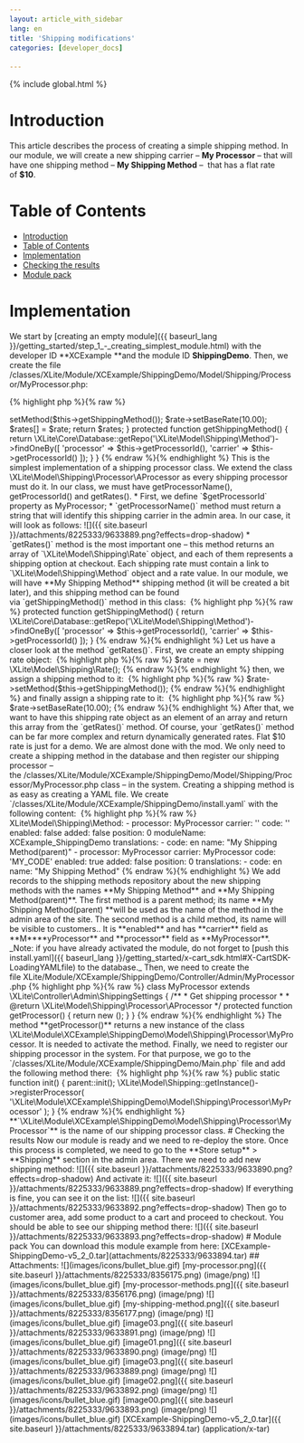 ```yaml
---
layout: article_with_sidebar
lang: en
title: 'Shipping modifications'
categories: [developer_docs]

---
```


{% include global.html %}

# Introduction

This article describes the process of creating a simple shipping method. In our module, we will create a new shipping carrier – **My Processor** – that will have one shipping method – **My Shipping Method** –  that has a flat rate of **$10**.

# Table of Contents

*   [Introduction](#introduction)
*   [Table of Contents](#table-of-contents)
*   [Implementation](#implementation)
*   [Checking the results](#checking-the-results)
*   [Module pack](#module-pack)

# Implementation

We start by [creating an empty module]({{ baseurl_lang }}/getting_started/step_1_-_creating_simplest_module.html) with the developer ID **XCExample **and the module ID **ShippingDemo**. Then, we create the file  
<X-Cart>/classes/XLite/Module/XCExample/ShippingDemo/Model/Shipping/Processor/MyProcessor.php: 

{% highlight php %}{% raw %}
<?php

namespace XLite\Module\XCExample\ShippingDemo\Model\Shipping\Processor;

class MyProcessor extends \XLite\Model\Shipping\Processor\AProcessor
{
   /**
    * Returns processor Id
    *
    * @return string
    */
   public function getProcessorId()
   {
       return 'MyProcessor';
   }

   /**
    * Returns url for sign up
    *
    * @return string
    */
   public function getSettingsURL()
   {
       return \XLite\Module\XCExample\ShippingDemo\Main::getSettingsForm();
   }

   /**
    * Returns processor name
    *
    * @return string
    */
   public function getProcessorName()
   {
       return 'My Processor';
   }

   public function getRates($data, $ignoreCache)
   {
       $rates = array();

       $rate = new \XLite\Model\Shipping\Rate();
       $rate->setMethod($this->getShippingMethod());
       $rate->setBaseRate(10.00);

       $rates[] = $rate;

       return $rates;
   }

   protected function getShippingMethod()
   {
       return \XLite\Core\Database::getRepo('\XLite\Model\Shipping\Method')->findOneBy([
           'processor' => $this->getProcessorId(),
           'carrier'   => $this->getProcessorId()
       ]);
   }
}
{% endraw %}{% endhighlight %}

This is the simplest implementation of a shipping processor class. We extend the class \XLite\Model\Shipping\Processor\AProcessor as every shipping processor must do it. In our class, we must have getProcessorName(), getProcessorId() and getRates().

*   First, we define `$getProcessorId` property as MyProcessor;
*   `getProcessorName()` method must return a string that will identify this shipping carrier in the admin area. In our case, it will look as follows:  
    ![]({{ site.baseurl }}/attachments/8225333/9633889.png?effects=drop-shadow)
*   `getRates()` method is the most important one – this method returns an array of `\XLite\Model\Shipping\Rate` object, and each of them represents a shipping option at checkout. Each shipping rate must contain a link to `\XLite\Model\Shipping\Method` object and a rate value. In our module, we will have **My Shipping Method** shipping method (it will be created a bit later), and this shipping method can be found via `getShippingMethod()` method in this class: 

{% highlight php %}{% raw %}
protected function getShippingMethod()
{
   return \XLite\Core\Database::getRepo('\XLite\Model\Shipping\Method')->findOneBy([
       'processor' => $this->getProcessorId(),
       'carrier'   => $this->getProcessorId()
   ]);
}
{% endraw %}{% endhighlight %}

Let us have a closer look at the method `getRates()`. First, we create an empty shipping rate object: 

{% highlight php %}{% raw %}
$rate = new \XLite\Model\Shipping\Rate();
{% endraw %}{% endhighlight %}

then, we assign a shipping method to it: 

{% highlight php %}{% raw %}
$rate->setMethod($this->getShippingMethod());
{% endraw %}{% endhighlight %}

and finally assign a shipping rate to it: 

{% highlight php %}{% raw %}
$rate->setBaseRate(10.00);
{% endraw %}{% endhighlight %}

After that, we want to have this shipping rate object as an element of an array and return this array from the `getRates()` method.

Of course, your `getRates()` method can be far more complex and return dynamically generated rates. Flat $10 rate is just for a demo.

We are almost done with the mod. We only need to create a shipping method in the database and then register our shipping processor – the <X-Cart>/classes/XLite/Module/XCExample/ShippingDemo/Model/Shipping/Processor/MyProcessor.php class – in the system.

Creating a shipping method is as easy as creating a YAML file. We create `<X-Cart>/classes/XLite/Module/XCExample/ShippingDemo/install.yaml` with the following content: 

{% highlight php %}{% raw %}
XLite\Model\Shipping\Method:
 - processor: MyProcessor
   carrier: ''
   code: ''
   enabled: false
   added: false
   position: 0
   moduleName: XCExample_ShippingDemo
   translations:
     - code: en
       name: "My Shipping Method(parent)"
 - processor: MyProcessor
   carrier: MyProcessor
   code: 'MY_CODE'
   enabled: true
   added: false
   position: 0
   translations:
     - code: en
       name: "My Shipping Method"
{% endraw %}{% endhighlight %}

We add records to the shipping methods repository about the new shipping methods with the names **My Shipping Method** and **My Shipping Method(parent)**.

The first method is a parent method; its name **My Shipping Method(parent) **will be used as the name of the method in the admin area of the site. The second method is a child method, its name will be visible to customers.. It is **enabled** and has **carrier** field as **M****yProcessor** and **processor** field as **MyProcessor**.

_Note: if you have already activated the module, do not forget to [push this install.yaml]({{ baseurl_lang }}/getting_started/x-cart_sdk.html#X-CartSDK-LoadingYAMLfile) to the database._

Then, we need to create the file XLite/Module/XCExample/ShippingDemo/Controller/Admin/MyProcessor.php

{% highlight php %}{% raw %}
class MyProcessor extends \XLite\Controller\Admin\ShippingSettings
{
   /**
    * Get shipping processor
    *
    * @return \XLite\Model\Shipping\Processor\AProcessor
    */
   protected function getProcessor()
   {
       return new ();
   }
}
{% endraw %}{% endhighlight %}

The method **getProcessor()** returns a new instance of the class \XLite\Module\XCExample\ShippingDemo\Model\Shipping\Processor\MyProcessor.

It is needed to activate the method.

Finally, we need to register our shipping processor in the system. For that purpose, we go to the `<X-Cart>/classes/XLite/Module/XCExample/ShippingDemo/Main.php` file and add the following method there: 

{% highlight php %}{% raw %}
   public static function init()
{
   parent::init();

   \XLite\Model\Shipping::getInstance()->registerProcessor(
       '\XLite\Module\XCExample\ShippingDemo\Model\Shipping\Processor\MyProcessor'
   );
}
{% endraw %}{% endhighlight %}

**`\XLite\Module\XCExample\ShippingDemo\Model\Shipping\Processor\MyProcessor`** is the name of our shipping processor class.

# Checking the results

Now our module is ready and we need to re-deploy the store. Once this process is completed, we need to go to the **Store setup** > **Shipping** section in the admin area.

There we need to add new shipping method:

![]({{ site.baseurl }}/attachments/8225333/9633890.png?effects=drop-shadow)

And activate it:

![]({{ site.baseurl }}/attachments/8225333/9633889.png?effects=drop-shadow)

If everything is fine, you can see it on the list:

![]({{ site.baseurl }}/attachments/8225333/9633892.png?effects=drop-shadow)  

Then go to customer area, add some product to a cart and proceed to checkout. You should be able to see our shipping method there:

![]({{ site.baseurl }}/attachments/8225333/9633893.png?effects=drop-shadow)  

# Module pack

You can download this module example from here: [XCExample-ShippingDemo-v5_2_0.tar](attachments/8225333/9633894.tar)

## Attachments:

![](images/icons/bullet_blue.gif) [my-processor.png]({{ site.baseurl }}/attachments/8225333/8356175.png) (image/png)  
![](images/icons/bullet_blue.gif) [my-processor-methods.png]({{ site.baseurl }}/attachments/8225333/8356176.png) (image/png)  
![](images/icons/bullet_blue.gif) [my-shipping-method.png]({{ site.baseurl }}/attachments/8225333/8356177.png) (image/png)  
![](images/icons/bullet_blue.gif) [image03.png]({{ site.baseurl }}/attachments/8225333/9633891.png) (image/png)  
![](images/icons/bullet_blue.gif) [image01.png]({{ site.baseurl }}/attachments/8225333/9633890.png) (image/png)  
![](images/icons/bullet_blue.gif) [image03.png]({{ site.baseurl }}/attachments/8225333/9633889.png) (image/png)  
![](images/icons/bullet_blue.gif) [image02.png]({{ site.baseurl }}/attachments/8225333/9633892.png) (image/png)  
![](images/icons/bullet_blue.gif) [image00.png]({{ site.baseurl }}/attachments/8225333/9633893.png) (image/png)  
![](images/icons/bullet_blue.gif) [XCExample-ShippingDemo-v5_2_0.tar]({{ site.baseurl }}/attachments/8225333/9633894.tar) (application/x-tar)